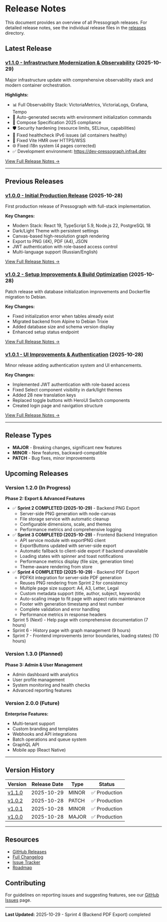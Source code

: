 # Release Notes

This document provides an overview of all Pressograph releases. For detailed release notes, see the individual release files in the [releases](releases/) directory.

## Latest Release

### [v1.1.0 - Infrastructure Modernization & Observability](releases/v1.1.0-2025-10-29.md) (2025-10-29)

Major infrastructure update with comprehensive observability stack and modern container orchestration.

**Highlights:**
- 📊 Full Observability Stack: VictoriaMetrics, VictoriaLogs, Grafana, Tempo
- 🔐 Auto-generated secrets with environment initialization commands
- 🐳 Compose Specification 2025 compliance
- 🛡️ Security hardening (resource limits, SELinux, capabilities)
- 🔧 Fixed healthcheck IPv6 issues (all containers healthy)
- 🔄 Fixed Vite HMR over HTTPS/WSS
- 🌐 Fixed i18n system (4 pages corrected)
- ✅ Development environment: https://dev-pressograph.infra4.dev

[View Full Release Notes →](releases/v1.1.0-2025-10-29.md)

---

## Previous Releases

### [v1.0.0 - Initial Production Release](releases/v1.0.0.md) (2025-10-28)

First production release of Pressograph with full-stack implementation.

**Key Changes:**
- Modern Stack: React 19, TypeScript 5.9, Node.js 22, PostgreSQL 18
- Dark/Light Theme with persistent settings
- Canvas-based high-resolution graph rendering
- Export to PNG (4K), PDF (A4), JSON
- JWT authentication with role-based access control
- Multi-language support (Russian/English)

[View Full Release Notes →](releases/v1.0.0.md)

### [v1.0.2 - Setup Improvements & Build Optimization](releases/v1.0.2.md) (2025-10-28)

Patch release with database initialization improvements and Dockerfile migration to Debian.

**Key Changes:**
- Fixed initialization error when tables already exist
- Migrated backend from Alpine to Debian Trixie
- Added database size and schema version display
- Enhanced setup status endpoint

[View Full Release Notes →](releases/v1.0.2.md)

### [v1.0.1 - UI Improvements & Authentication](releases/v1.0.1.md) (2025-10-28)

Minor release adding authentication system and UI enhancements.

**Key Changes:**
- Implemented JWT authentication with role-based access
- Fixed Select component visibility in dark/light themes
- Added 28 new translation keys
- Replaced toggle buttons with HeroUI Switch components
- Created login page and navigation structure

[View Full Release Notes →](releases/v1.0.1.md)

---

## Release Types

- **MAJOR** - Breaking changes, significant new features
- **MINOR** - New features, backward-compatible
- **PATCH** - Bug fixes, minor improvements

## Upcoming Releases

### Version 1.2.0 (In Progress)

**Phase 2: Export & Advanced Features**
- ✅ **Sprint 2 COMPLETED (2025-10-29)** - Backend PNG Export
  - Server-side PNG generation with node-canvas
  - File storage service with automatic cleanup
  - Configurable dimensions, scale, and themes
  - Performance metrics and comprehensive logging
- ✅ **Sprint 3 COMPLETED (2025-10-29)** - Frontend Backend Integration
  - API service module with exportPNG client
  - ExportButtons updated with server-side export
  - Automatic fallback to client-side export if backend unavailable
  - Loading states with spinner and toast notifications
  - Performance metrics display (file size, generation time)
  - Theme-aware rendering from store
- ✅ **Sprint 4 COMPLETED (2025-10-29)** - Backend PDF Export
  - PDFKit integration for server-side PDF generation
  - Reuses PNG rendering from Sprint 2 for consistency
  - Multiple page size support: A4, A3, Letter, Legal
  - Custom metadata support (title, author, subject, keywords)
  - Auto-scaling image to fit page with aspect ratio maintenance
  - Footer with generation timestamp and test number
  - Complete validation and error handling
  - Performance metrics in response headers
- Sprint 5 (Next) - Help page with comprehensive documentation (7 hours)
- Sprint 6 - History page with graph management (9 hours)
- Sprint 7 - Frontend improvements (error boundaries, loading states) (10 hours)

### Version 1.3.0 (Planned)

**Phase 3: Admin & User Management**
- Admin dashboard with analytics
- User profile management
- System monitoring and health checks
- Advanced reporting features

### Version 2.0.0 (Future)

**Enterprise Features:**
- Multi-tenant support
- Custom branding and templates
- Webhooks and API integrations
- Batch operations and queue system
- GraphQL API
- Mobile app (React Native)

---

## Version History

| Version | Release Date | Type | Status |
|---------|--------------|------|--------|
| [v1.1.0](releases/v1.1.0-2025-10-29.md) | 2025-10-29 | MINOR | ✅ Production |
| [v1.0.2](releases/v1.0.2.md) | 2025-10-28 | PATCH | ✅ Production |
| [v1.0.1](releases/v1.0.1.md) | 2025-10-28 | MINOR | ✅ Production |
| [v1.0.0](releases/v1.0.0.md) | 2025-10-28 | MAJOR | ✅ Production |

---

## Resources

- [GitHub Releases](https://github.com/dantte-lp/pressograph/releases)
- [Full Changelog](https://github.com/dantte-lp/pressograph/commits/master)
- [Issue Tracker](https://github.com/dantte-lp/pressograph/issues)
- [Roadmap](TODO.md)

## Contributing

For guidelines on reporting issues and suggesting features, see our [GitHub Issues](https://github.com/dantte-lp/pressograph/issues) page.

---

**Last Updated:** 2025-10-29 - Sprint 4 (Backend PDF Export) completed
